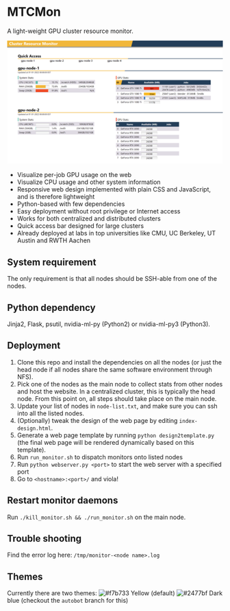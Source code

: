 # MTCMon
A light-weight GPU cluster resource monitor.

<p align="center"><img alt="teaser" src="doc/img/teaser.png"></p>

- Visualize per-job GPU usage on the web
- Visualize CPU usage and other system information
- Responsive web design implemented with plain CSS and JavaScript, and is therefore lightweight
- Python-based with few dependencies
- Easy deployment without root privilege or Internet access
- Works for both centralized and distributed clusters
- Quick access bar designed for large clusters
- Already deployed at labs in top universities like CMU, UC Berkeley, UT Austin and RWTH Aachen

## System requirement
The only requirement is that all nodes should be SSH-able from one of the nodes.

## Python dependency
Jinja2, Flask, psutil, nvidia-ml-py (Python2) or nvidia-ml-py3 (Python3).

## Deployment

1. Clone this repo and install the dependencies on all the nodes (or just the head node if all nodes share the same software environment through NFS).
1. Pick one of the nodes as the main node to collect stats from other nodes and host the website. In a centralized cluster, this is typically the head node. From this point on, all steps should take place on the main node.
1. Update your list of nodes in `node-list.txt`, and make sure you can ssh into all the listed nodes.
1. (Optionally) tweak the design of the web page by editing `index-design.html`.
1. Generate a web page template by running `python design2template.py` (the final web page will be rendered dynamically based on this template).
1. Run `run_monitor.sh` to dispatch monitors onto listed nodes
1. Run `python webserver.py <port>` to start the web server with a specified port
1. Go to `<hostname>:<port>/` and viola!

## Restart monitor daemons
Run `./kill_monitor.sh && ./run_monitor.sh` on the main node.

## Trouble shooting
Find the error log here: `/tmp/monitor-<node name>.log`

## Themes
Currently there are two themes:
![#f7b733](https://via.placeholder.com/15/f7b733/000000?text=+) Yellow (default)
![#2477bf](https://via.placeholder.com/15/2477bf/000000?text=+) Dark blue (checkout the `autobot` branch for this)
